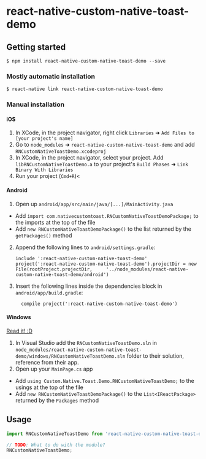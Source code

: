
# react-native-custom-native-toast-demo

## Getting started

`$ npm install react-native-custom-native-toast-demo --save`

### Mostly automatic installation

`$ react-native link react-native-custom-native-toast-demo`

### Manual installation


#### iOS

1. In XCode, in the project navigator, right click `Libraries` ➜ `Add Files to [your project's name]`
2. Go to `node_modules` ➜ `react-native-custom-native-toast-demo` and add `RNCustomNativeToastDemo.xcodeproj`
3. In XCode, in the project navigator, select your project. Add `libRNCustomNativeToastDemo.a` to your project's `Build Phases` ➜ `Link Binary With Libraries`
4. Run your project (`Cmd+R`)<

#### Android

1. Open up `android/app/src/main/java/[...]/MainActivity.java`
  - Add `import com.nativecustomtoast.RNCustomNativeToastDemoPackage;` to the imports at the top of the file
  - Add `new RNCustomNativeToastDemoPackage()` to the list returned by the `getPackages()` method
2. Append the following lines to `android/settings.gradle`:
  	```
  	include ':react-native-custom-native-toast-demo'
  	project(':react-native-custom-native-toast-demo').projectDir = new File(rootProject.projectDir, 	'../node_modules/react-native-custom-native-toast-demo/android')
  	```
3. Insert the following lines inside the dependencies block in `android/app/build.gradle`:
  	```
      compile project(':react-native-custom-native-toast-demo')
  	```

#### Windows
[Read it! :D](https://github.com/ReactWindows/react-native)

1. In Visual Studio add the `RNCustomNativeToastDemo.sln` in `node_modules/react-native-custom-native-toast-demo/windows/RNCustomNativeToastDemo.sln` folder to their solution, reference from their app.
2. Open up your `MainPage.cs` app
  - Add `using Custom.Native.Toast.Demo.RNCustomNativeToastDemo;` to the usings at the top of the file
  - Add `new RNCustomNativeToastDemoPackage()` to the `List<IReactPackage>` returned by the `Packages` method


## Usage
```javascript
import RNCustomNativeToastDemo from 'react-native-custom-native-toast-demo';

// TODO: What to do with the module?
RNCustomNativeToastDemo;
```
  